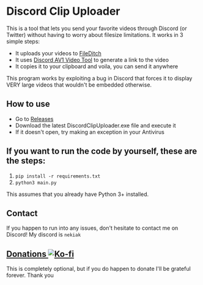 # Discord Clip Uploader

This is a tool that lets you send your favorite videos through Discord (or Twitter) without having to worry about filesize limitations.
It works in 3 simple steps:
  - It uploads your videos to [FileDitch](https://fileditch.com/)
  - It uses [Discord AV1 Video Tool](https://autocompressor.net/av1?) to generate a link to the video
  - It copies it to your clipboard and voila, you can send it anywhere

This program works by exploiting a bug in Discord that forces it to display VERY large videos that wouldn't be embedded otherwise.

## How to use
- Go to [Releases](https://github.com/nekiak/discordclipuploader/releases/)
- Download the latest DiscordClipUploader.exe file and execute it
- If it doesn't open, try making an exception in your Antivirus


## If you want to run the code by yourself, these are the steps:
  1. `pip install -r requirements.txt`
  2. `python3 main.py`

This assumes that you already have Python 3+ installed.

## Contact

If you happen to run into any issues, don't hesitate to contact me on Discord! My discord is `nekiak`

## [Donations ![Ko-fi](https://a11ybadges.com/badge?logo=kofi)](https://ko-fi.com/nekiak)

This is completely optional, but if you do happen to donate I'll be grateful forever. Thank you

